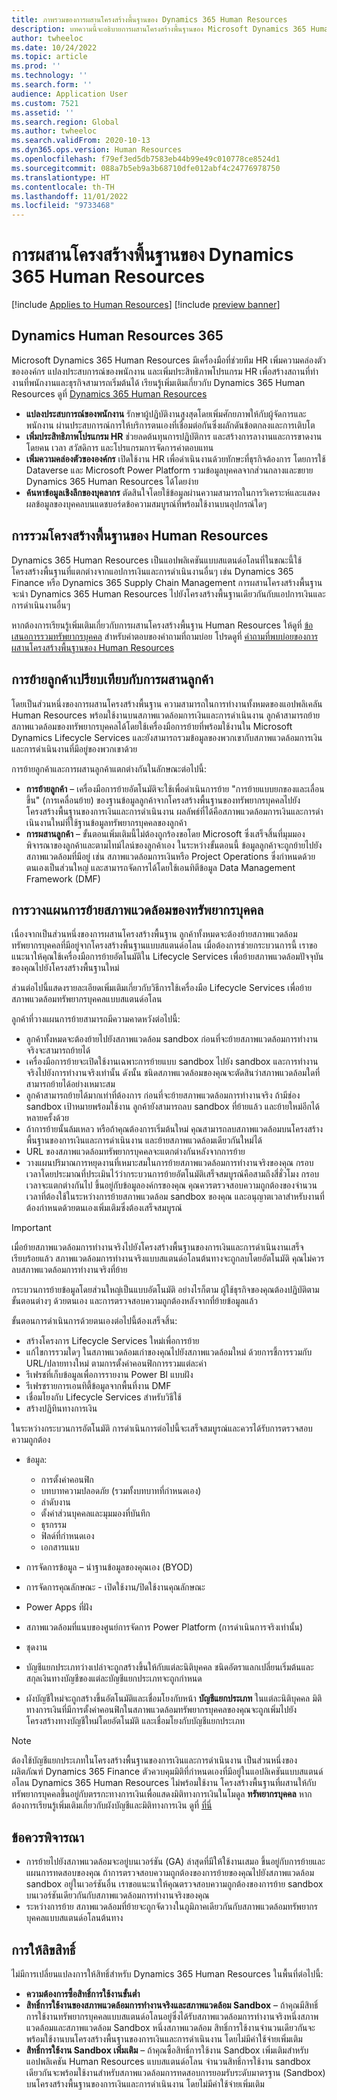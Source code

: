 ```yaml
---
title: ภาพรวมของการผสานโครงสร้างพื้นฐานของ Dynamics 365 Human Resources
description: บทความนี้จะอธิบายการผสานโครงสร้างพื้นฐานของ Microsoft Dynamics 365 Human Resources
author: twheeloc
ms.date: 10/24/2022
ms.topic: article
ms.prod: ''
ms.technology: ''
ms.search.form: ''
audience: Application User
ms.custom: 7521
ms.assetid: ''
ms.search.region: Global
ms.author: twheeloc
ms.search.validFrom: 2020-10-13
ms.dyn365.ops.version: Human Resources
ms.openlocfilehash: f79ef3ed5db7583eb44b99e49c010778ce8524d1
ms.sourcegitcommit: 088a7b5eb9a3b68710dfe012abf4c24776978750
ms.translationtype: HT
ms.contentlocale: th-TH
ms.lasthandoff: 11/01/2022
ms.locfileid: "9733468"
---
```

# <a name="dynamics-365-human-resources-infrastructure-merge"></a>การผสานโครงสร้างพื้นฐานของ Dynamics 365 Human Resources 

[!include [Applies to Human Resources](../includes/applies-to-hr.md)]
[!include [preview banner](../includes/preview-banner.md)]

## <a name="dynamics-human-resources-365"></a>Dynamics Human Resources 365

Microsoft Dynamics 365 Human Resources มีเครื่องมือที่ช่วยทีม HR เพิ่มความคล่องตัวขององค์กร แปลงประสบการณ์ของพนักงาน และเพิ่มประสิทธิภาพโปรแกรม HR เพื่อสร้างสถานที่ทํางานที่พนักงานและธุรกิจสามารถเริ่มต้นได้ เรียนรู้เพิ่มเติมเกี่ยวกับ Dynamics 365 Human Resources ดูที่ [Dynamics 365 Human Resources](https://dynamics.microsoft.com/human-resources/overview/)

- **แปลงประสบการณ์ของพนักงาน** รักษาผู้ปฏิบัติงานสูงสุดโดยเพิ่มศักยภาพให้กับผู้จัดการและพนักงาน ผ่านประสบการณ์การให้บริการตนเองที่เชื่อมต่อกันซึ่งผลักดันข้อตกลงและการเติบโต
- **เพิ่มประสิทธิภาพโปรแกรม HR** ช่วยลดต้นทุนการปฏิบัติการ และสร้างการลางานและการขาดงานโดยคน เวลา สวัสดิการ และโปรแกรมการจัดการค่าตอบแทน
- **เพิ่มความคล่องตัวขององค์กร** เปิดใช้งาน HR เพื่อดําเนินงานด้วยทักษะที่ธุรกิจต้องการ โดยการใช้ Dataverse และ Microsoft Power Platform รวมข้อมูลบุคคลจากส่วนกลางและขยาย Dynamics 365 Human Resources ได้โดยง่าย
- **ค้นหาข้อมูลเชิงลึกของบุคลากร** ตัดสินใจโดยใช้ข้อมูลผ่านความสามารถในการวิเคราะห์และแสดงผลข้อมูลของบุคคลบนแดชบอร์ดข้อความสมบูรณ์ที่พร้อมใช้งานบนอุปกรณ์ใดๆ

## <a name="human-resources-infrastructure-merge"></a>การรวมโครงสร้างพื้นฐานของ Human Resources

Dynamics 365 Human Resources เป็นแอปพลิเคชันแบบสแตนด์อโลนที่ในขณะนี้ใช้โครงสร้างพื้นฐานที่แตกต่างจากแอปการเงินและการดำเนินงานอื่นๆ เช่น Dynamics 365 Finance หรือ Dynamics 365 Supply Chain Management การผสานโครงสร้างพื้นฐานจะนำ Dynamics 365 Human Resources ไปยังโครงสร้างพื้นฐานเดียวกันกับแอปการเงินและการดำเนินงานอื่นๆ

หากต้องการเรียนรู้เพิ่มเติมเกี่ยวกับการผสานโครงสร้างพื้นฐาน Human Resources ให้ดูที่ [ข้อเสนอการรวมทรัพยากรบุคคล](https://cloudblogs.microsoft.com/dynamics365/it/2021/09/15/merging-of-hr-offerings-brings-capabilities-together-for-customers/) สำหรับคําตอบของคําถามที่ถามบ่อย โปรดดูที่ [คำถามที่พบบ่อยของการผสานโครงสร้างพื้นฐานของ Human Resources](./hr-infrastructure-merge-faq.md)

## <a name="customer-migration-vs-customer-merge"></a>การย้ายลูกค้าเปรียบเทียบกับการผสานลูกค้า

โดยเป็นส่วนหนึ่งของการผสานโครงสร้างพื้นฐาน ความสามารถในการทำงานทั้งหมดของแอปพลิเคลัน Human Resources พร้อมใช้งานบนสภาพแวดล้อมการเงินและการดำเนินงาน ลูกค้าสามารถย้ายสภาพแวดล้อมของทรัพยากรบุคคลได้โดยใช้เครื่องมือการย้ายที่พร้อมใช้งานใน Microsoft Dynamics Lifecycle Services และยังสามารถรวมข้อมูลของพวกเขากับสภาพแวดล้อมการเงินและการดําเนินงานที่มีอยู่ของพวกเขาด้วย 

การย้ายลูกค้าและการผสานลูกค้าแตกต่างกันในลักษณะต่อไปนี้:

- **การย้ายลูกค้า** – เครื่องมือการย้ายอัตโนมัติจะใช้เพื่อดําเนินการย้าย "การย้ายแบบยกของและเลื่อนขึ้น" (การเคลื่อนย้าย) ของฐานข้อมูลลูกค้าจากโครงสร้างพื้นฐานของทรัพยากรบุคคลไปยังโครงสร้างพื้นฐานของการเงินและการดําเนินงาน ผลลัพธ์ที่ได้คือสภาพแวดล้อมการเงินและการดําเนินงานใหม่ที่ใช้ฐานข้อมูลทรัพยากรบุคคลของลูกค้า 
- **การผสานลูกค้า** – ขั้นตอนเพิ่มเติมนี้ไม่ต้องถูกร้องขอโดย Microsoft ซึ่งเสร็จสิ้นที่มุมมองพิจารณาของลูกค้าและตามไทม์ไลน์ของลูกค้าเอง ในระหว่างขั้นตอนนี้ ข้อมูลลูกค้าจะถูกย้ายไปยังสภาพแวดล้อมที่มีอยู่ เช่น สภาพแวดล้อมการเงินหรือ Project Operations ซึ่งกำหนดด้วยตนเองเป็นส่วนใหญ่ และสามารถจัดการได้โดยใช้เอนทิตีข้อมูล Data Management Framework (DMF) 

## <a name="planning-a-human-resources-environment-migration"></a>การวางแผนการย้ายสภาพแวดล้อมของทรัพยากรบุคคล

เนื่องจากเป็นส่วนหนึ่งของการผสานโครงสร้างพื้นฐาน ลูกค้าทั้งหมดจะต้องย้ายสภาพแวดล้อมทรัพยากรบุคคลที่มีอยู่จากโครงสร้างพื้นฐานแบบสแตนด์อโลน เมื่อต้องการช่วยกระบวนการนี้ เราขอแนะนาให้คุณใช้เครื่องมือการย้ายอัตโนมัติใน Lifecycle Services เพื่อย้ายสภาพแวดล้อมปัจจุบันของคุณไปยังโครงสร้างพื้นฐานใหม่ 

ส่วนต่อไปนี้แสดงรายละเอียดเพิ่มเติมเกี่ยวกับวิธีการใช้เครื่องมือ Lifecycle Services เพื่อย้ายสภาพแวดล้อมทรัพยากรบุคคลแบบสแตนด์อโลน 

ลูกค้าที่วางแผนการย้ายสามารถมีความคาดหวังต่อไปนี้:

- ลูกค้าทั้งหมดจะต้องย้ายไปยังสภาพแวดล้อม sandbox ก่อนที่จะย้ายสภาพแวดล้อมการทำงานจริงจะสามารถย้ายได้ 
- เครื่องมือการย้ายจะเปิดใช้งานเฉพาะการย้ายแบบ sandbox ไปยัง sandbox และการทำงานจริงไปยังการทำงานจริงเท่านั้น ดังนั้น ชนิดสภาพแวดล้อมของคุณจะตัดสินว่าสภาพแวดล้อมใดที่สามารถย้ายได้อย่างเหมาะสม 
- ลูกค้าสามารถย้ายได้มากเท่าที่ต้องการ ก่อนที่จะย้ายสภาพแวดล้อมการทำงานจริง ถ้ามีช่อง sandbox เป้าหมายพร้อมใช้งาน ลูกค้ายังสามารถลบ sandbox ที่ย้ายแล้ว และย้ายใหม่อีกได้หลายครั้งด้วย 
- ถ้าการย้ายนั้นล้มเหลว หรือถ้าคุณต้องการเริ่มต้นใหม่ คุณสามารถลบสภาพแวดล้อมบนโครงสร้างพื้นฐานของการเงินและการดําเนินงาน และย้ายสภาพแวดล้อมเดียวกันใหม่ได้
- URL ของสภาพแวดล้อมทรัพยากรบุคคลจะแตกต่างกันหลังจากการย้าย
- วางแผนปริมาณการหยุดงานที่เหมาะสมในการย้ายสภาพแวดล้อมการทำงานจริงของคุณ กรอบเวลาโดยประมาณที่ประเมินไว้ว่ากระบวนการย้ายอัตโนมัติเสร็จสมบูรณ์คือสามถึงสี่ชั่วโมง กรอบเวลาจะแตกต่างกันไป ขึ้นอยู่กับข้อมูลองค์กรของคุณ คุณควรตรวจสอบความถูกต้องของจํานวนเวลาที่ต้องใช้ในระหว่างการย้ายสภาพแวดล้อม sandbox ของคุณ และอนุญาตเวลาสำหรับงานที่ต้องกำหนดด้วยตนเองเพิ่มเติมซึ่งต้องเสร็จสมบูรณ์

> [!IMPORTANT] 
> เมื่อย้ายสภาพแวดล้อมการทำงานจริงไปยังโครงสร้างพื้นฐานของการเงินและการดําเนินงานเสร็จเรียบร้อยแล้ว สภาพแวดล้อมการทำงานจริงแบบสแตนด์อโลนต้นทางจะถูกลบโดยอัตโนมัติ คุณไม่ควรลบสภาพแวดล้อมการทำงานจริงที่ย้าย 

กระบวนการย้ายข้อมูลโดยส่วนใหญ่เป็นแบบอัตโนมัติ อย่างไรก็ตาม ผู้ใช้ธุรกิจของคุณต้องปฏิบัติตามขั้นตอนต่างๆ ด้วยตนเอง และการตรวจสอบความถูกต้องหลังจากที่ย้ายข้อมูลแล้ว

ขั้นตอนการดำเนินการด้วยตนเองต่อไปนี้ต้องเสร็จสิ้น:

- สร้างโครงการ Lifecycle Services ใหม่เพื่อการย้าย
- แก้ไขการรวมใดๆ ในสภาพแวดล้อมเก่าของคุณไปยังสภาพแวดล้อมใหม่ ด้วยการชี้การรวมกับ URL/ปลายทางใหม่ ตามการตั้งค่าคอนฟิกการรวมแต่ละค่า
- รีเฟรชที่เก็บข้อมูลเพื่อการรายงาน Power BI แบบฝัง
- รีเฟรชรายการเอนทิตี้ข้อมูลจากพื้นที่งาน DMF
- เชื่อมโยงกับ Lifecycle Services สำหรับวิธีใช้
- สร้างปฏิทินทางการเงิน

ในระหว่างกระบวนการอัตโนมัติ การดำเนินการต่อไปนี้จะเสร็จสมบูรณ์และควรได้รับการตรวจสอบความถูกต้อง

- ข้อมูล:

    - การตั้งค่าคอนฟิก
    - บทบาทความปลอดภัย (รวมทั้งบทบาทที่กำหนดเอง)
    - ลำดับงาน
    - ตั้งค่าส่วนบุคคลและมุมมองที่บันทึก
    - ธุรกรรม
    - ฟิลด์ที่กำหนดเอง
    - เอกสารแนบ

- การจัดการข้อมูล – นำฐานข้อมูลของคุณเอง (BYOD)
- การจัดการคุณลักษณะ - เปิดใช้งาน/ปิดใช้งานคุณลักษณะ
- Power Apps ที่ฝัง
- สภาพแวดล้อมที่แนบของศูนย์การจัดการ Power Platform (การดำเนินการจริงเท่านั้น)
- ชุดงาน
- บัญชีแยกประเภทว่างเปล่าจะถูกสร้างขึ้นให้กับแต่ละนิติบุคคล ชนิดอัตราแลกเปลี่ยนเริ่มต้นและสกุลเงินทางบัญชีของแต่ละบัญชีแยกประเภทจะถูกกำหนด
- ผังบัญชีใหม่จะถูกสร้างขึ้นอัตโนมัติและเชื่อมโยงกับหน้า **บัญชีแยกประเภท** ในแต่ละนิติบุคคล มิติทางการเงินที่มีการตั้งค่าคอนฟิกในสภาพแวดล้อมทรัพยากรบุคคลของคุณจะถูกเพิ่มไปยังโครงสร้างทางบัญชีใหม่โดยอัตโนมัติ และเชื่อมโยงกับบัญชีแยกประเภท 

> [!NOTE]
> ต้องใช้บัญชีแยกประเภทในโครงสร้างพื้นฐานของการเงินและการดําเนินงาน เป็นส่วนหนึ่งของผลิตภัณฑ์ Dynamics 365 Finance ตัวควบคุมมิติที่กำหนดเองที่มีอยู่ในแอปลิเคชันแบบสแตนด์อโลน Dynamics 365 Human Resources ไม่พร้อมใช้งาน โครงสร้างพื้นฐานที่ผสานให้กับทรัพยากรบุคคลขึ้นอยู่กับตรรกะทางการเงินเพื่อแสดงมิติทางการเงินในโมดูล **ทรัพยากรบุคคล** หากต้องการเรียนรู้เพิ่มเติมเกี่ยวกับผังบัญชีและมิติทางการเงิน ดูที่ [ที่นี่](../finance/general-ledger/plan-chart-of-accounts.md) 

## <a name="considerations"></a>ข้อควรพิจารณา

- การย้ายไปยังสภาพแวดล้อมจะอยู่บนเวอร์ชัน (GA) ล่าสุดที่มีให้ใช้งานเสมอ ขึ้นอยู่กับการย้ายและแผนการทดสอบของคุณ ถ้าการตรวจสอบความถูกต้องของการย้ายของคุณไปยังสภาพแวดล้อม sandbox อยู่ในเวอร์ชันอื่น เราขอแนะนาให้คุณตรวจสอบความถูกต้องของการย้าย sandbox บนเวอร์ชันเดียวกันกับสภาพแวดล้อมการทำงานจริงของคุณ 
- ระหว่างการย้าย สภาพแวดล้อมที่ย้ายจะถูกจัดวางในภูมิภาคเดียวกันกับสภาพแวดล้อมทรัพยากรบุคคลแบบสแตนด์อโลนต้นทาง

## <a name="licensing"></a>การให้ลิขสิทธิ์

ไม่มีการเปลี่ยนแปลงการให้สิทธิ์สำหรับ Dynamics 365 Human Resources ในพื้นที่ต่อไปนี้: 

- **ความต้องการซื้อสิทธิ์การใช้งานขั้นต่ำ**
- **สิทธิ์การใช้งานของสภาพแวดล้อมการทำงานจริงและสภาพแวดล้อม Sandbox** – ถ้าคุณมีสิทธิ์การใช้งานทรัพยากรบุคคลแบบสแตนด์อโลนอยู่ซึ่งได้รับสภาพแวดล้อมการทำงานจริงหนึ่งสภาพแวดล้อมและสภาพแวดล้อม Sandbox หนึ่งสภาพแวดล้อม สิทธิ์การใช้งานจํานวนเดียวกันจะพร้อมใช้งานบนโครงสร้างพื้นฐานของการเงินและการดําเนินงาน โดยไม่มีค่าใช้จ่ายเพิ่มเติม
- **สิทธิ์การใช้งาน Sandbox เพิ่มเติม** – ถ้าคุณซื้อสิทธิ์การใช้งาน Sandbox เพิ่มเติมสำหรับแอปพลิเคชัน Human Resources แบบสแตนด์อโลน จํานวนสิทธิ์การใช้งาน sandbox เดียวกันจะพร้อมใช้งานสำหรับสภาพแวดล้อมการทดสอบการยอมรับระดับมาตรฐาน (Sandbox) บนโครงสร้างพื้นฐานของการเงินและการดําเนินงาน โดยไม่มีค่าใช้จ่ายเพิ่มเติม 
